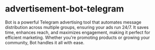 # advertisement-bot-telegram
Bot is a powerful Telegram advertising tool that automates message distribution across multiple groups, ensuring your ads run 24/7. It saves time, enhances reach, and maximizes engagement, making it perfect for efficient marketing. Whether you're promoting products or growing your community, Bot handles it all with ease.
